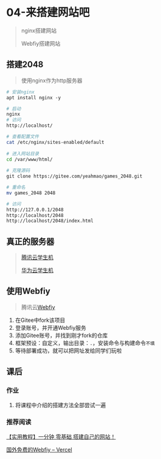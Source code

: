 # 04-来搭建网站吧

> nginx搭建网站
>
> Webfiy搭建网站

## 搭建2048

   > 使用nginx作为http服务器

```bash
# 安装nginx
apt install nginx -y

# 启动
nginx 
# 访问
http://localhost/

# 查看配置文件
cat /etc/nginx/sites-enabled/default
 
# 进入网站目录
cd /var/www/html/
 
# 克隆源码
git clone https://gitee.com/yeahmao/games_2048.git

# 重命名
mv games_2048 2048

# 访问
http://127.0.0.1/2048
http://localhost/2048
http://localhost/2048/index.html
```

## 真正的服务器

> [腾讯云学生机](https://cloud.tencent.com/act/campus)
>
> [华为云学生机](https://developer.huaweicloud.com/campus)

## 使用Webfiy

>  腾讯云[Webfiy](https://webify.cloudbase.net/)

1. 在Gitee中fork该项目
2. 登录账号，并开通Webfiy服务
3. 添加Gitee账号，并找到刚才fork的仓库
4. 框架预设：自定义，输出目录：`.`，安装命令与构建命令`不填`
5. 等待部署成功，就可以把网址发给同学们玩啦

## 课后

### 作业

1. 将课程中介绍的搭建方法全部尝试一遍

### 推荐阅读

[【实用教程】一分钟 零基础 搭建自己的网站！](https://www.bilibili.com/video/BV1yE411A7cu)

[国外免费的Webfiy – Vercel](https://vercel.com/)

